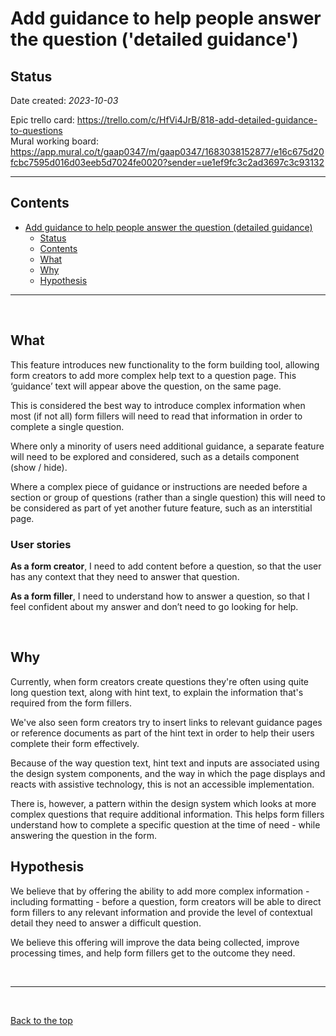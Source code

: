 # Add guidance to help people answer the question ('detailed guidance')

## Status

Date created: *2023-10-03*  

Epic trello card: https://trello.com/c/HfVi4JrB/818-add-detailed-guidance-to-questions  
Mural working board: https://app.mural.co/t/gaap0347/m/gaap0347/1683038152877/e16c675d20fcbc7595d016d03eeb5d7024fe0020?sender=ue1ef9fc3c2ad3697c3c93132  
___

## Contents

- [Add guidance to help people answer the question (detailed guidance)](#add-guidance-to-help-people-answer-the-question-detailed-guidance)
  - [Status](#status)
  - [Contents](#contents)
  - [What](#what)
  - [Why](#why)
  - [Hypothesis](#hypothesis)

___

<br>

## What

This feature introduces new functionality to the form building tool, allowing form creators to add more complex help text to a question page. This ‘guidance’ text will appear above the question, on the same page.

This is considered the best way to introduce complex information when most (if not all) form fillers will need to read that information in order to complete a single question.  

Where only a minority of users need additional guidance, a separate feature will need to be explored and considered, such as a details component (show / hide).  

Where a complex piece of guidance or instructions are needed before a section or group of questions (rather than a single question) this will need to be considered as part of yet another future feature, such as an interstitial page.

### User stories

**As a form creator**, I need to add content before a question, so that the user has any context that they need to answer that question.

**As a form filler**, I need to understand how to answer a question, so that I feel confident about my answer and don’t need to go looking for help.

<br>

## Why

Currently, when form creators create questions they're often using quite long question text, along with hint text, to explain the information that's required from the form fillers. 

We've also seen form creators try to insert links to relevant guidance pages or reference documents as part of the hint text in order to help their users complete their form effectively.  

Because of the way question text, hint text and inputs are associated using the design system components, and the way in which the page displays and reacts with assistive technology, this is not an accessible implementation.

There is, however, a pattern within the design system which looks at more complex questions that require additional information. This helps form fillers understand how to complete a specific question at the time of need - while answering the question in the form.  

## Hypothesis

We believe that by offering the ability to add more complex information - including formatting - before a question, form creators will be able to direct form fillers to any relevant information and provide the level of contextual detail they need to answer a difficult question.  

We believe this offering will improve the data being collected, improve processing times, and help form fillers get to the outcome they need.  

<br>

___

<br>

[Back to the top](#add-guidance-to-help-people-answer-the-question-detailed-guidance)
